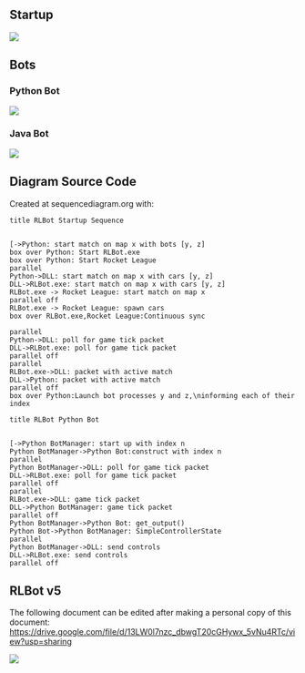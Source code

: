 ## Startup

![](/img/architecture/general.png)

## Bots

### Python Bot

![](/img/architecture/python.png)

### Java Bot

![](/img/architecture/java.png)

## Diagram Source Code

Created at sequencediagram.org with:

```
title RLBot Startup Sequence


[->Python: start match on map x with bots [y, z]
box over Python: Start RLBot.exe
box over Python: Start Rocket League
parallel
Python->DLL: start match on map x with cars [y, z]
DLL->RLBot.exe: start match on map x with cars [y, z]
RLBot.exe -> Rocket League: start match on map x
parallel off
RLBot.exe -> Rocket League: spawn cars
box over RLBot.exe,Rocket League:Continuous sync

parallel
Python->DLL: poll for game tick packet
DLL->RLBot.exe: poll for game tick packet
parallel off
parallel
RLBot.exe->DLL: packet with active match
DLL->Python: packet with active match
parallel off
box over Python:Launch bot processes y and z,\ninforming each of their index
```

```
title RLBot Python Bot


[->Python BotManager: start up with index n
Python BotManager->Python Bot:construct with index n
parallel 
Python BotManager->DLL: poll for game tick packet
DLL->RLBot.exe: poll for game tick packet
parallel off
parallel
RLBot.exe->DLL: game tick packet
DLL->Python BotManager: game tick packet
parallel off
Python BotManager->Python Bot: get_output()
Python Bot->Python BotManager: SimpleControllerState
parallel
Python BotManager->DLL: send controls
DLL->RLBot.exe: send controls
parallel off
```

## RLBot v5

The following document can be edited after making a personal copy of this document: <https://drive.google.com/file/d/13LW0l7nzc_dbwgT20cGHywx_5vNu4RTc/view?usp=sharing>

![](/img/architecture/v5.png)
